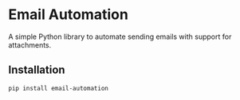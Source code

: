 # Email Automation

A simple Python library to automate sending emails with support for attachments.

## Installation

```bash
pip install email-automation
